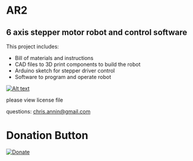 # AR2

## 6 axis stepper motor robot and control software

This project includes:

- Bill of materials and instructions
- CAD files to 3D print components to build the robot
- Arduino sketch for stepper driver control
- Software to program and operate robot


[![Alt text](https://img.youtube.com/vi/AeCLbhPHltw/0.jpg)](https://www.youtube.com/watch?v=AeCLbhPHltw)


please view license file

questions: chris.annin@gmail.com
# Donation Button

[![Donate](https://img.shields.io/badge/Donate-PayPal-green.svg)](https://www.paypal.me/ChrisAnnin)
